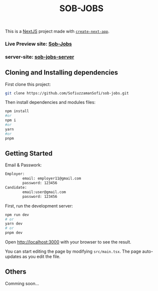 <h1 align="center">
SOB-JOBS
</h1>

<br/>

This is a [NextJS](https://nextjs.org/) project made with [`create-next-app`](https://github.com/vercel/next.js/tree/canary/packages/create-next-app).

### Live Preview site: [Sob-Jobs](https://sob-jobs.vercel.app/)

### server-site: [sob-jobs-server](https://sob-jobs-server-via-cli.vercel.app)

## Cloning and Installing dependencies

First clone this project:

```bash
git clone https://github.com/SofiuzzamanSofi/sob-jobs.git
```

Then install dependencies and modules files:

```bash
npm install
#or
npm i
#or
yarn
#or
pnpm
```
## Getting Started

Email & Passwork:

```bash
Employer:
        email: employer11@gmail.com
        password: 123456
Candidate:
        email:user@gmail.com
        password: 123456
```

First, run the development server:

```bash
npm run dev
# or
yarn dev
# or
pnpm dev
```

Open [http://localhost:3000](http://localhost:3000) with your browser to see the result.

You can start editing the page by modifying `src/main.tsx`. The page auto-updates as you edit the file.



## Others

Comming soon...